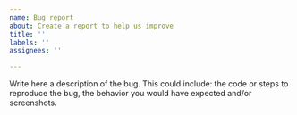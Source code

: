 ```yaml
---
name: Bug report
about: Create a report to help us improve
title: ''
labels: ''
assignees: ''

---
```


Write here a description of the bug. This could include: the code or steps to reproduce the bug, the behavior you would have expected and/or screenshots.
